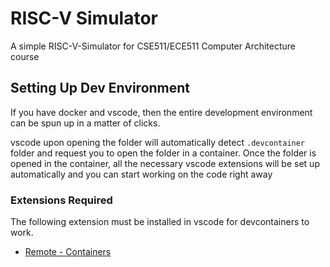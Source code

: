 # RISC-V Simulator

A simple RISC-V-Simulator for CSE511/ECE511 Computer Architecture course


## Setting Up Dev Environment

If you have docker and vscode, then the entire development environment can be spun up in a matter of clicks.

vscode upon opening the folder will automatically detect `.devcontainer` folder and request you to open the folder in a container. Once the folder is opened in the container, all the necessary vscode extensions will be set up automatically and you can start working on the code right away


### Extensions Required

The following extension must be installed in vscode for devcontainers to work.

- [Remote - Containers](https://marketplace.visualstudio.com/items?itemName=ms-vscode-remote.remote-containers)

